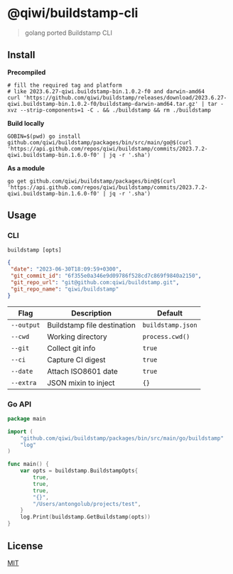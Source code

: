 # @qiwi/buildstamp-cli
> golang ported Buildstamp CLI

## Install
**Precompiled**
```shell
# fill the required tag and platform
# like 2023.6.27-qiwi.buildstamp-bin.1.0.2-f0 and darwin-amd64
curl 'https://github.com/qiwi/buildstamp/releases/download/2023.6.27-qiwi.buildstamp-bin.1.0.2-f0/buildstamp-darwin-amd64.tar.gz' | tar -xvz --strip-components=1 -С . && ./buildstamp && rm ./buildstamp
```

**Build locally**  

```shell
GOBIN=$(pwd) go install github.com/qiwi/buildstamp/packages/bin/src/main/go@$(curl 'https://api.github.com/repos/qiwi/buildstamp/commits/2023.7.2-qiwi.buildstamp-bin.1.6.0-f0' | jq -r '.sha')
```

**As a module**
```shell
go get github.com/qiwi/buildstamp/packages/bin@$(curl 'https://api.github.com/repos/qiwi/buildstamp/commits/2023.7.2-qiwi.buildstamp-bin.1.6.0-f0' | jq -r '.sha')
```

## Usage
### CLI
```shell
buildstamp [opts]
```
```json
{
 "date": "2023-06-30T18:09:59+0300",
 "git_commit_id": "6f355e0a346e9d09786f528cd7c869f9840a2150",
 "git_repo_url": "git@github.com:qiwi/buildstamp.git",
 "git_repo_name": "qiwi/buildstamp"
}
```

| Flag        | Description                 | Default           | 
|-------------|-----------------------------|-------------------|
| `--output`  | Buildstamp file destination | `buildstamp.json` |
| `--cwd`     | Working directory           | `process.cwd()`   |
| `--git`     | Collect git info            | `true`            |
| `--ci`      | Capture CI digest           | `true`            |
| `--date`    | Attach ISO8601 date         | `true`            |
| `--extra`   | JSON mixin to inject        | `{}`              |

### Go API
```go
package main

import (
	"github.com/qiwi/buildstamp/packages/bin/src/main/go/buildstamp"
	"log"
)

func main() {
	var opts = buildstamp.BuildstampOpts{
		true,
		true,
		true,
		"{}",
		"/Users/antongolub/projects/test",
	}
	log.Print(buildstamp.GetBuildstamp(opts))
}
```

## License
[MIT](./LICENSE)
